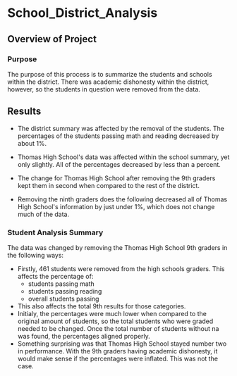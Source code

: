 # School_District_Analysis


## Overview of Project

### Purpose

The purpose of this process is to summarize the students and schools within the district. There was academic dishonesty within the district, however, so the students in question were removed from the data. 

## Results

* The district summary was affected by the removal of the students. The percentages of the students passing math and reading decreased by about 1%. 

* Thomas High School's data was affected within the school summary, yet only slightly. All of the percentages decreased by less than a percent.

* The change for Thomas High School after removing the 9th graders kept them in second when compared to the rest of the district. 

* Removing the ninth graders does the following decreased all of Thomas High School's information by just under 1%, which does not change much of the data. 


### Student Analysis Summary 


The data was changed by removing the Thomas High School 9th graders in the following ways:

* Firstly, 461 students were removed from the high schools graders. This affects the percentage of:
    * students passing math
    * students passing reading   
    * overall students passing
* This also affects the total 9th results for those categories.
* Initialy, the percentages were much lower when compared to the original amount of students, so the total students who were graded needed to be changed. Once the total number of students without na was found, the percentages aligned properly. 
* Something surprising was that Thomas High School stayed number two in performance. With the 9th graders having academic dishonesty, it would make sense if the percentages were inflated. This was not the case.  




